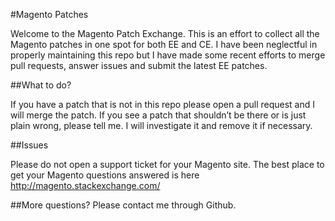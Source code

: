 #Magento Patches

Welcome to the Magento Patch Exchange. This is an effort to collect all the Magento patches in one spot for both EE and CE. I have been neglectful in properly maintaining this repo but I have made some recent efforts to merge pull requests, answer issues and submit the latest EE patches.

##What to do?

If you have a patch that is not in this repo please open a pull request and I will merge the patch. If you see a patch that shouldn’t be there or is just plain wrong, please tell me. I will investigate it and remove it if necessary.

##Issues

Please do not open a support ticket for your Magento site. The best place to get your Magento questions answered is here http://magento.stackexchange.com/ 

##More questions?
Please contact me through Github.


